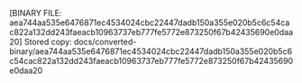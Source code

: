 [BINARY FILE: aea744aa535e6476871ec4534024cbc22447dadb150a355e020b5c6c54cac822a132dd243faeacb10963737eb777fe5772e873250f67b42435690e0daa20]
Stored copy: docs/converted-binary/aea744aa535e6476871ec4534024cbc22447dadb150a355e020b5c6c54cac822a132dd243faeacb10963737eb777fe5772e873250f67b42435690e0daa20
